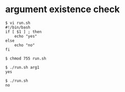 # argument existence check 
```{bash}
$ vi run.sh
#!/bin/bash
if [ $1 ] ; then
    echo "yes"
else
    echo "no"
fi

$ chmod 755 run.sh

$ ./run.sh arg1
yes

$ ./run.sh
no
```

